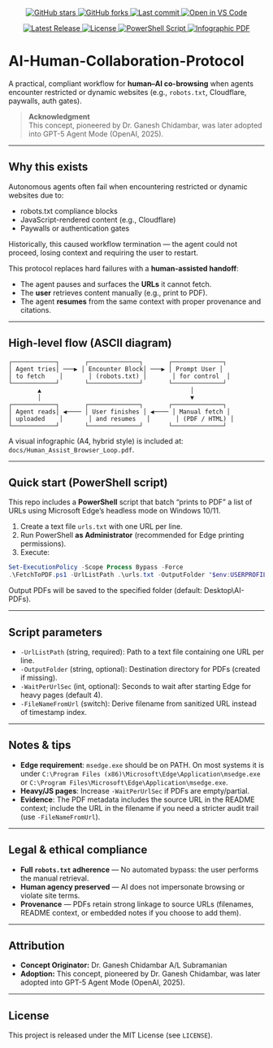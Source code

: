 <p align="center">
  <a href="https://github.com/GaneshChidambar/AI-Human-Collaboration-Protocol/stargazers">
    <img src="https://img.shields.io/github/stars/GaneshChidambar/AI-Human-Collaboration-Protocol?color=yellow&style=flat&logo=github" alt="GitHub stars">
  </a>
  <a href="https://github.com/GaneshChidambar/AI-Human-Collaboration-Protocol/forks">
    <img src="https://img.shields.io/github/forks/GaneshChidambar/AI-Human-Collaboration-Protocol?color=brightgreen&style=flat&logo=github" alt="GitHub forks">
  </a>
  <a href="https://github.com/GaneshChidambar/AI-Human-Collaboration-Protocol/commits/main">
    <img src="https://img.shields.io/github/last-commit/GaneshChidambar/AI-Human-Collaboration-Protocol?color=blueviolet&style=flat" alt="Last commit">
  </a>
  <a href="https://vscode.dev/github/GaneshChidambar/AI-Human-Collaboration-Protocol">
    <img src="https://img.shields.io/badge/Open%20in-VS%20Code-blue?logo=visualstudiocode" alt="Open in VS Code">
  </a>
</p>

<p align="center">
  <a href="https://github.com/GaneshChidambar/AI-Human-Collaboration-Protocol/releases/latest">
    <img src="https://img.shields.io/github/v/release/GaneshChidambar/AI-Human-Collaboration-Protocol?color=%230072C6&label=version&logo=github" alt="Latest Release">
  </a>
  <a href="https://github.com/GaneshChidambar/AI-Human-Collaboration-Protocol/blob/main/LICENSE">
    <img src="https://img.shields.io/github/license/GaneshChidambar/AI-Human-Collaboration-Protocol?color=%2300A300&label=license&logo=open-source-initiative" alt="License">
  </a>
  <a href="https://github.com/GaneshChidambar/AI-Human-Collaboration-Protocol/blob/main/FetchToPDF.ps1">
    <img src="https://img.shields.io/badge/PowerShell-Script-blue?logo=powershell" alt="PowerShell Script">
  </a>
  <a href="https://github.com/GaneshChidambar/AI-Human-Collaboration-Protocol/raw/main/docs/Human_Assist_Browser_Loop.pdf">
    <img src="https://img.shields.io/badge/Infographic-PDF-orange?logo=adobeacrobatreader" alt="Infographic PDF">
  </a>
</p>

# AI-Human-Collaboration-Protocol

A practical, compliant workflow for **human–AI co-browsing** when agents encounter restricted or dynamic websites (e.g., `robots.txt`, Cloudflare, paywalls, auth gates).

> **Acknowledgment**  
> This concept, pioneered by Dr. Ganesh Chidambar, was later adopted into GPT-5 Agent Mode (OpenAI, 2025).

---

## Why this exists
Autonomous agents often fail when encountering restricted or dynamic websites due to:
- robots.txt compliance blocks
- JavaScript-rendered content (e.g., Cloudflare)
- Paywalls or authentication gates

Historically, this caused workflow termination 
— the agent could not proceed, losing context and requiring the user to restart.

This protocol replaces hard failures with a **human-assisted handoff**:
- The agent pauses and surfaces the **URLs** it cannot fetch.
- The **user** retrieves content manually (e.g., print to PDF).
- The agent **resumes** from the same context with proper provenance and citations.

---

## High-level flow (ASCII diagram)

```
┌────────────┐       ┌──────────────┐       ┌──────────────┐
│ Agent tries│ ───▶ │ Encounter Block│ ───▶ │ Prompt User │
│ to fetch    │       │ (robots.txt) │       │ for control  │
└────────────┘       └──────────────┘       └──────────────┘
        ▲                                         │
        │                                         ▼
┌────────────┐       ┌──────────────┐       ┌──────────────┐
│ Agent reads│ ◀──── │ User finishes │ ◀──── │ Manual fetch │
│ uploaded    │       │ and resumes   │       │ (PDF / HTML) │
└────────────┘       └──────────────┘       └──────────────┘
```

A visual infographic (A4, hybrid style) is included at: `docs/Human_Assist_Browser_Loop.pdf`.

---

## Quick start (PowerShell script)

This repo includes a **PowerShell** script that batch “prints to PDF” a list of URLs using Microsoft Edge’s headless mode on Windows 10/11.

1) Create a text file `urls.txt` with one URL per line.  
2) Run PowerShell **as Administrator** (recommended for Edge printing permissions).  
3) Execute:

```powershell
Set-ExecutionPolicy -Scope Process Bypass -Force
.\FetchToPDF.ps1 -UrlListPath .\urls.txt -OutputFolder "$env:USERPROFILE\Desktop\AI-PDFs"
```

Output PDFs will be saved to the specified folder (default: Desktop\AI-PDFs).

---

## Script parameters

- `-UrlListPath` (string, required): Path to a text file containing one URL per line.  
- `-OutputFolder` (string, optional): Destination directory for PDFs (created if missing).  
- `-WaitPerUrlSec` (int, optional): Seconds to wait after starting Edge for heavy pages (default 4).  
- `-FileNameFromUrl` (switch): Derive filename from sanitized URL instead of timestamp index.

---

## Notes & tips

- **Edge requirement**: `msedge.exe` should be on PATH. On most systems it is under `C:\Program Files (x86)\Microsoft\Edge\Application\msedge.exe` or `C:\Program Files\Microsoft\Edge\Application\msedge.exe`.
- **Heavy/JS pages**: Increase `-WaitPerUrlSec` if PDFs are empty/partial.
- **Evidence**: The PDF metadata includes the source URL in the README context; include the URL in the filename if you need a stricter audit trail (use `-FileNameFromUrl`).

---

## Legal & ethical compliance

- **Full `robots.txt` adherence** — No automated bypass: the user performs the manual retrieval.  
- **Human agency preserved** — AI does not impersonate browsing or violate site terms.  
- **Provenance** — PDFs retain strong linkage to source URLs (filenames, README context, or embedded notes if you choose to add them).

---

## Attribution

- **Concept Originator:** Dr. Ganesh Chidambar A/L Subramanian  
- **Adoption:** This concept, pioneered by Dr. Ganesh Chidambar, was later adopted into GPT-5 Agent Mode (OpenAI, 2025).

---

## License

This project is released under the MIT License (see `LICENSE`).

